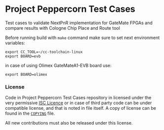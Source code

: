 # Project Peppercorn Test Cases

Test cases to validate NextPnR implementation for GateMate FPGAs and compare results with 
Cologne Chip Place and Route tool

Before running build with `make` command make sure to set next environment variables:

```
export CC_TOOL=~/cc-toolchain-linux
export BOARD=evb
```

in case of using Olimex GateMateA1-EVB board use:

```
export BOARD=olimex
```

### License

Code in Project Peppercorn Test Cases repository in licensed under the very permissive
[ISC Licence](https://opensource.org/licenses/ISC) or in case of third party code can be under compatible license, and that is noted in file itself. A copy of license can be found in the [`COPYING`](COPYING) file.

All new contributions must also be released under this license.
